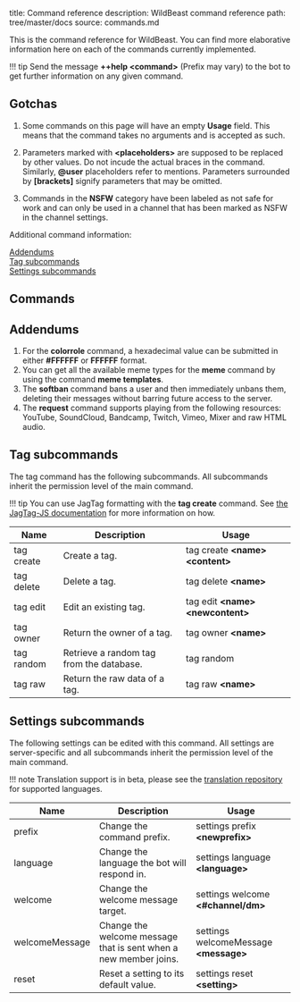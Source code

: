 title: Command reference
description: WildBeast command reference
path: tree/master/docs
source: commands.md

This is the command reference for WildBeast. You can find more elaborative information here on each of the commands currently implemented.

!!! tip
    Send the message **++help <command\>** (Prefix may vary) to the bot to get further information on any given command.

## Gotchas

1. Some commands on this page will have an empty **Usage** field. This means that the command takes no arguments and is accepted as such.

2. Parameters marked with **<placeholders\>** are supposed to be replaced by other values. Do not incude the actual braces in the command. Similarly, **@user** placeholders refer to mentions. Parameters surrounded by **[brackets]** signify parameters that may be omitted.

3. Commands in the **NSFW** category have been labeled as not safe for work and can only be used in a channel that has been marked as NSFW in the channel settings.

Additional command information:

[Addendums](#addendums)<br>
[Tag subcommands](#tag-subcommands)<br>
[Settings subcommands](#settings-subcommands)<br>

## Commands

<div id="commands-table"></div>

## Addendums

1. For the **colorrole** command, a hexadecimal value can be submitted in either **#FFFFFF** or **FFFFFF** format.
2. You can get all the available meme types for the **meme** command by using the command **meme templates**.
3. The **softban** command bans a user and then immediately unbans them, deleting their messages without barring future access to the server.
4. The **request** command supports playing from the following resources: YouTube, SoundCloud, Bandcamp, Twitch, Vimeo, Mixer and raw HTML audio.

## Tag subcommands

The tag command has the following subcommands. All subcommands inherit the permission level of the main command.

!!! tip
    You can use JagTag formatting with the **tag create** command. See [the JagTag-JS documentation](https://thesharks.github.io/JagTag-JS/users/intro) for more information on how.

| Name | Description | Usage |
| ---- | ----------- | ----- |
| tag create | Create a tag. | tag create **<name\>** **<content\>** |
| tag delete | Delete a tag. | tag delete **<name\>** |
| tag edit | Edit an existing tag. | tag edit **<name\>** **<newcontent\>** |
| tag owner | Return the owner of a tag. | tag owner **<name\>** |
| tag random | Retrieve a random tag from the database. | tag random |
| tag raw | Return the raw data of a tag. | tag raw **<name\>** |

## Settings subcommands

The following settings can be edited with this command. All settings are server-specific and all subcommands inherit the permission level of the main command.

!!! note
    Translation support is in beta, please see the [translation repository](https://github.com/TheSharks/WildBeast/WildBeast-Translations) for supported languages.

| Name | Description | Usage |
| ---- | ----------- | ----- |
| prefix | Change the command prefix. | settings prefix **<newprefix\>** |
| language | Change the language the bot will respond in. | settings language **<language\>** |
| welcome | Change the welcome message target. | settings welcome **<#channel/dm\>** |
| welcomeMessage | Change the welcome message that is sent when a new member joins. | settings welcomeMessage **<message\>** |
| reset | Reset a setting to its default value. | settings reset **<setting\>** |

